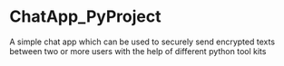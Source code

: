 # ChatApp_PyProject
A simple chat app which can be used to securely send encrypted texts between two or more users with the help of different python tool kits 
